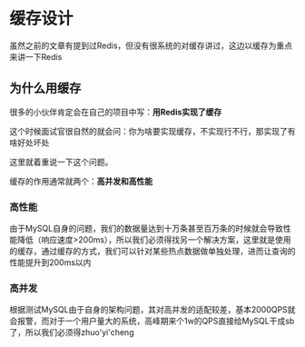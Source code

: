 # 缓存设计

虽然之前的文章有提到过Redis，但没有很系统的对缓存讲过，这边以缓存为重点来讲一下Redis

## 为什么用缓存

很多的小伙伴肯定会在自己的项目中写：**用Redis实现了缓存** 

这个时候面试官很自然的就会问：你为啥要实现缓存，不实现行不行，那实现了有啥好处坏处

这里就着重说一下这个问题。

缓存的作用通常就两个：**高并发和高性能**

### 高性能

由于MySQL自身的问题，我们的数据量达到十万条甚至百万条的时候就会导致性能降低（响应速度>200ms），所以我们必须得找另一个解决方案，这里就是使用的缓存，通过缓存的方式，我们可以针对某些热点数据做单独处理，进而让查询的性能提升到200ms以内

### 高并发

根据测试MySQL由于自身的架构问题，其对高并发的适配较差，基本2000QPS就会报警，而对于一个用户量大的系统，高峰期来个1w的QPS直接给MySQL干成sb了，所以我们必须得zhuo'yi'cheng
